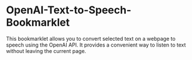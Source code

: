 # OpenAI-Text-to-Speech-Bookmarklet
This bookmarklet allows you to convert selected text on a webpage to speech using the OpenAI API. It provides a convenient way to listen to text without leaving the current page.
